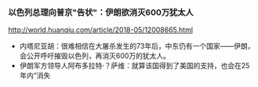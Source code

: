 ### 以色列总理向普京"告状"：伊朗欲消灭600万犹太人
http://world.huanqiu.com/article/2018-05/12008665.html
- 内塔尼亚胡：很难相信在大屠杀发生的73年后，中东仍有一个国家——伊朗，会公开呼吁摧毁以色列，再消灭600万的犹太人。
- 伊朗军方领导人阿布多拉特·？萨维：就算该国得到了美国的支持，也会在25年内“消失